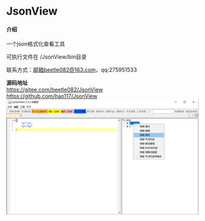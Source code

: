 # JsonView

#### 介绍
一个json格式化查看工具

可执行文件在 /JsonView/bin目录

联系方式：邮箱beetle082@163.com，qq:275951533

**源码地址**<br/>
https://gitee.com/beetle082/JsonView <br/>
https://github.com/hao117/JsonView<br/>
![](./img/ui.png)